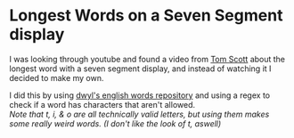 # Longest Words on a Seven Segment display

I was looking through youtube and found a video from [Tom Scott](https://www.youtube.com/c/TomScottGo) about the longest word with a seven segment display, and instead of watching it I decided to make my own.  
  
I did this by using [dwyl's english words repository](https://github.com/dwyl/english-words) and using a regex to check if a word has characters that aren't allowed.  
*Note that t, i, & o are all technically valid letters, but using them makes some really weird words. (I don't like the look of t, aswell)*
